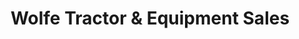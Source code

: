 ---
title: "Wolfe Tractor & Equipment Sales"
url: /covington/wolfe-tractor-und-equipment-sales/
shop: Autowerkstatt
---